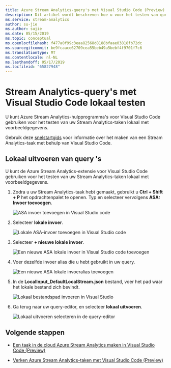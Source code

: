 ```yaml
---
title: Azure Stream Analytics-query's met Visual Studio Code (Preview) lokaal testen
description: Dit artikel wordt beschreven hoe u voor het testen van query's lokaal met Azure Stream Analytics-hulpprogramma's voor Visual Studio Code.
ms.service: stream-analytics
author: su-jie
ms.author: sujie
ms.date: 05/15/2019
ms.topic: conceptual
ms.openlocfilehash: f477a0f99c3eaa82568d8188bfaae03818fb72dc
ms.sourcegitcommit: be9fcaace62709cea55beb49a5bebf4f9701f7c6
ms.translationtype: MT
ms.contentlocale: nl-NL
ms.lasthandoff: 05/17/2019
ms.locfileid: "65827948"
---
```

# <a name="test-stream-analytics-queries-locally-with-visual-studio-code"></a>Stream Analytics-query's met Visual Studio Code lokaal testen

U kunt Azure Stream Analytics-hulpprogramma's voor Visual Studio Code gebruiken voor het testen van uw Stream Analytics-taken lokaal met voorbeeldgegevens.

Gebruik deze [snelstartgids](quick-create-vs-code.md) voor informatie over het maken van een Stream Analytics-taak met behulp van Visual Studio Code.

## <a name="run-queries-locally"></a>Lokaal uitvoeren van query 's

U kunt de Azure Stream Analytics-extensie voor Visual Studio Code gebruiken voor het testen van uw Stream Analytics-taken lokaal met voorbeeldgegevens.

1. Zodra u uw Stream Analytics-taak hebt gemaakt, gebruikt u **Ctrl + Shift + P** het opdrachtenpalet te openen. Typ en selecteer vervolgens **ASA: Invoer toevoegen**.

    ![ASA invoer toevoegen in Visual Studio code](./media/vscode-local-run/add-input.png)

2. Selecteer **lokale invoer**.

    ![Lokale ASA-invoer toevoegen in Visual Studio code](./media/vscode-local-run/add-local-input.png)

3. Selecteer **+ nieuwe lokale invoer**.

    ![Een nieuwe ASA lokale invoer in Visual Studio code toevoegen](./media/vscode-local-run/add-new-local-input.png)

4. Voer dezelfde invoer alias die u hebt gebruikt in uw query.

    ![Een nieuwe ASA lokale invoeralias toevoegen](./media/vscode-local-run/new-local-input-alias.png)

5. In de **LocalInput_DefaultLocalStream.json** bestand, voer het pad waar het lokale bestand zich bevindt.

    ![Lokaal bestandspad invoeren in Visual Studio](./media/vscode-local-run/local-file-path.png)

6. Ga terug naar uw query-editor, en selecteer **lokaal uitvoeren**.

    ![Lokaal uitvoeren selecteren in de query-editor](./media/vscode-local-run/run-locally.png)

## <a name="next-steps"></a>Volgende stappen

* [Een taak in de cloud Azure Stream Analytics maken in Visual Studio Code (Preview)](quick-create-vs-code.md)

* [Verken Azure Stream Analytics-taken met Visual Studio Code (Preview)](vscode-explore-jobs.md)
